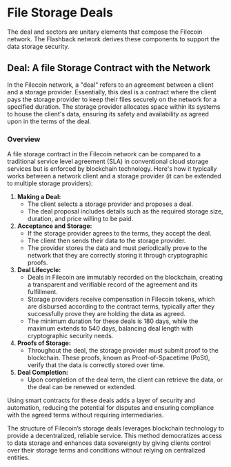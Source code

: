 # File Storage Deals

The deal and sectors are unitary elements that compose the Filecoin network. The Flashback network derives these components to support the data storage security.

## Deal: A file Storage Contract with the Network

In the Filecoin network, a "deal" refers to an agreement between a client and a storage provider. Essentially, this deal is a contract where the client pays the storage provider to keep their files securely on the network for a specified duration. The storage provider allocates space within its systems to house the client's data, ensuring its safety and availability as agreed upon in the terms of the deal.

### **Overview**

A file storage contract in the Filecoin network can be compared to a traditional service level agreement (SLA) in conventional cloud storage services but is enforced by blockchain technology. Here's how it typically works between a network client and a storage provider (it can be extended to multiple storage providers):

1. **Making a Deal:**
   * The client selects a storage provider and proposes a deal.
   * The deal proposal includes details such as the required storage size, duration, and price willing to be paid.
2. **Acceptance and Storage:**
   * If the storage provider agrees to the terms, they accept the deal.
   * The client then sends their data to the storage provider.
   * The provider stores the data and must periodically prove to the network that they are correctly storing it through cryptographic proofs.
3. **Deal Lifecycle:**
   * Deals in Filecoin are immutably recorded on the blockchain, creating a transparent and verifiable record of the agreement and its fulfillment.
   * Storage providers receive compensation in Filecoin tokens, which are disbursed according to the contract terms, typically after they successfully prove they are holding the data as agreed.
   * The minimum duration for these deals is 180 days, while the maximum extends to 540 days, balancing deal length with cryptographic security needs.
4. **Proofs of Storage:**
   * Throughout the deal, the storage provider must submit proof to the blockchain. These proofs, known as Proof-of-Spacetime (PoSt), verify that the data is correctly stored over time.
5. **Deal Completion:**
   * Upon completion of the deal term, the client can retrieve the data, or the deal can be renewed or extended.

Using smart contracts for these deals adds a layer of security and automation, reducing the potential for disputes and ensuring compliance with the agreed terms without requiring intermediaries.

The structure of Filecoin’s storage deals leverages blockchain technology to provide a decentralized, reliable service. This method democratizes access to data storage and enhances data sovereignty by giving clients control over their storage terms and conditions without relying on centralized entities.
